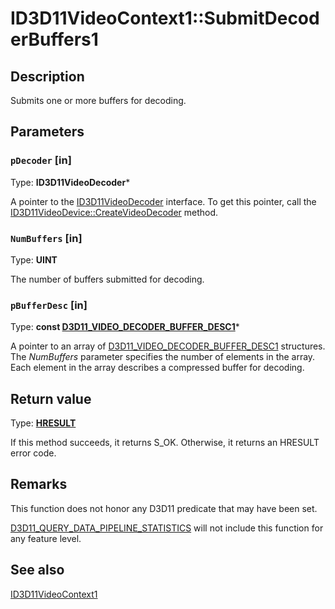 # ID3D11VideoContext1::SubmitDecoderBuffers1

## Description

Submits one or more buffers for decoding.

## Parameters

### `pDecoder` [in]

Type: **ID3D11VideoDecoder***

A pointer to the [ID3D11VideoDecoder](https://learn.microsoft.com/windows/desktop/api/d3d11/nn-d3d11-id3d11videodecoder) interface. To get this pointer, call the [ID3D11VideoDevice::CreateVideoDecoder](https://learn.microsoft.com/windows/desktop/api/d3d11/nf-d3d11-id3d11videodevice-createvideodecoder) method.

### `NumBuffers` [in]

Type: **UINT**

The number of buffers submitted for decoding.

### `pBufferDesc` [in]

Type: **const [D3D11_VIDEO_DECODER_BUFFER_DESC1](https://learn.microsoft.com/windows/desktop/api/d3d11_1/ns-d3d11_1-d3d11_video_decoder_buffer_desc1)***

A pointer to an array of [D3D11_VIDEO_DECODER_BUFFER_DESC1](https://learn.microsoft.com/windows/desktop/api/d3d11_1/ns-d3d11_1-d3d11_video_decoder_buffer_desc1) structures. The *NumBuffers* parameter specifies the number of elements in the array. Each element in the array describes a compressed buffer for decoding.

## Return value

Type: **[HRESULT](https://learn.microsoft.com/windows/win32/com/structure-of-com-error-codes)**

If this method succeeds, it returns S_OK. Otherwise, it returns an HRESULT error code.

## Remarks

This function does not honor any D3D11 predicate that may have been set.

[D3D11_QUERY_DATA_PIPELINE_STATISTICS](https://learn.microsoft.com/windows/desktop/api/d3d11/ns-d3d11-d3d11_query_data_pipeline_statistics) will not include this function for any feature level.

## See also

[ID3D11VideoContext1](https://learn.microsoft.com/windows/desktop/api/d3d11_1/nn-d3d11_1-id3d11videocontext1)